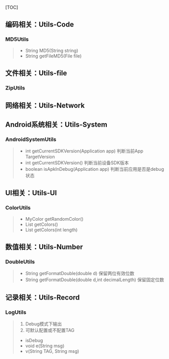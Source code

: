 [TOC]

## 编码相关：Utils-Code 

### MD5Utils

> - String MD5(String string)
> - String getFileMD5(File file)

## 文件相关：Utils-file 

### ZipUtils

> 

## 网络相关：Utils-Network 

## Android系统相关：Utils-System 

### AndroidSystemUtils

> - int getCurrentSDKVersion(Application app) 判断当前App TargetVersion
> - int getCurrentSDKVersion() 判断当前设备SDK版本
> - boolean isApkInDebug(Application app)  判断当前应用是否是debug状态

## UI相关：Utils-UI

### ColorUtils

> - MyColor getRandomColor()
> - List<String> getColors() 
> - List<String> getColors(int length)

## 数值相关：Utils-Number

### DoubleUtils

> - String getFormatDouble(double d) 保留两位有效位数
> - String getFormatDouble(double d,int decimalLength) 保留固定位数

## 记录相关：Utils-Record

### LogUtils

> 1. Debug模式下输出
> 2. 可默认配置或不配置TAG
>
> - isDebug
> - void e(String msg)
> - v(String TAG, String msg) 


